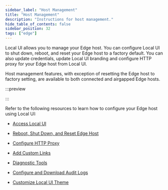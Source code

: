 ```yaml
---
sidebar_label: "Host Management"
title: "Host Management"
description: "Instructions for host management."
hide_table_of_contents: false
sidebar_position: 32
tags: ["edge"]
---
```


Local UI allows you to manage your Edge host. You can configure Local UI to shut down, reboot, and reset your Edge host
to a factory default. You can also update credentials, update Local UI branding and configure HTTP proxy for your Edge
host from Local UI.

Host management features, with exception of resetting the Edge host to factory setting, are available to both connected
and airgapped Edge hosts.

:::preview

:::

Refer to the following resources to learn how to configure your Edge host using Local UI:

- [Access Local UI](./access-console.md)

- [Reboot, Shut Down, and Reset Edge Host](./reset-reboot.md)

- [Configure HTTP Proxy](./configure-proxy.md)

- [Add Custom Links](./custom-link.md)

- [Diagnostic Tools](./diagnostic-tools.md)

- [Configure and Download Audit Logs](./audit-logs.md)

- [Customize Local UI Theme](./theming.md)
